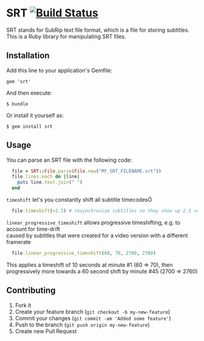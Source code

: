 # SRT [![Build Status](https://travis-ci.org/cpetersen/srt.png?branch=master)](https://travis-ci.org/cpetersen/srt)

SRT stands for SubRip text file format, which is a file for storing subtitles. This is a Ruby library for manipulating SRT files. 

## Installation

Add this line to your application's Gemfile:

    gem 'srt'

And then execute:

    $ bundle

Or install it yourself as:

    $ gem install srt

## Usage

You can parse an SRT file with the following code:

```ruby
  file = SRT::File.parse(File.new("MY_SRT_FILENAME.srt"))
  file.lines.each do |line|
    puts line.text.join(" ")
  end
```

`timeshift` let's you constantly shift all subtitle timecodesÖ

```ruby
  file.timeshift(-2.5) # resynchronize subtitles so they show up 2.5 seconds earlier 
```

`linear_progressive_timeshift` allows progressive timeshifting, e.g. to account for time-drift  
caused by subtitles that were created for a video version with a different framerate

```ruby
  file.linear_progressive_timeshift(60, 70, 2700, 2760) 
 ```

This applies a timeshift of 10 seconds at minute #1 (60 => 70),
then progressively more towards a 60 second shift by minute #45 (2700 => 2760)

## Contributing

1. Fork it
2. Create your feature branch (`git checkout -b my-new-feature`)
3. Commit your changes (`git commit -am 'Added some feature'`)
4. Push to the branch (`git push origin my-new-feature`)
5. Create new Pull Request
